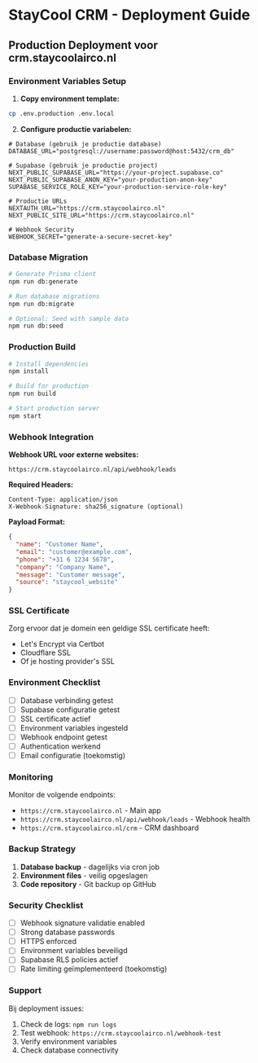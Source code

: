 # StayCool CRM - Deployment Guide

## Production Deployment voor crm.staycoolairco.nl

### Environment Variables Setup

1. **Copy environment template:**
```bash
cp .env.production .env.local
```

2. **Configure productie variabelen:**
```env
# Database (gebruik je productie database)
DATABASE_URL="postgresql://username:password@host:5432/crm_db"

# Supabase (gebruik je productie project)
NEXT_PUBLIC_SUPABASE_URL="https://your-project.supabase.co"
NEXT_PUBLIC_SUPABASE_ANON_KEY="your-production-anon-key"
SUPABASE_SERVICE_ROLE_KEY="your-production-service-role-key"

# Productie URLs
NEXTAUTH_URL="https://crm.staycoolairco.nl"
NEXT_PUBLIC_SITE_URL="https://crm.staycoolairco.nl"

# Webhook Security
WEBHOOK_SECRET="generate-a-secure-secret-key"
```

### Database Migration

```bash
# Generate Prisma client
npm run db:generate

# Run database migrations
npm run db:migrate

# Optional: Seed with sample data
npm run db:seed
```

### Production Build

```bash
# Install dependencies
npm install

# Build for production
npm run build

# Start production server
npm start
```

### Webhook Integration

**Webhook URL voor externe websites:**
```
https://crm.staycoolairco.nl/api/webhook/leads
```

**Required Headers:**
```
Content-Type: application/json
X-Webhook-Signature: sha256_signature (optional)
```

**Payload Format:**
```json
{
  "name": "Customer Name",
  "email": "customer@example.com",
  "phone": "+31 6 1234 5678",
  "company": "Company Name",
  "message": "Customer message",
  "source": "staycool_website"
}
```

### SSL Certificate

Zorg ervoor dat je domein een geldige SSL certificate heeft:
- Let's Encrypt via Certbot
- Cloudflare SSL
- Of je hosting provider's SSL

### Environment Checklist

- [ ] Database verbinding getest
- [ ] Supabase configuratie getest
- [ ] SSL certificate actief
- [ ] Environment variables ingesteld
- [ ] Webhook endpoint getest
- [ ] Authentication werkend
- [ ] Email configuratie (toekomstig)

### Monitoring

Monitor de volgende endpoints:
- `https://crm.staycoolairco.nl` - Main app
- `https://crm.staycoolairco.nl/api/webhook/leads` - Webhook health
- `https://crm.staycoolairco.nl/crm` - CRM dashboard

### Backup Strategy

1. **Database backup** - dagelijks via cron job
2. **Environment files** - veilig opgeslagen
3. **Code repository** - Git backup op GitHub

### Security Checklist

- [ ] Webhook signature validatie enabled
- [ ] Strong database passwords
- [ ] HTTPS enforced
- [ ] Environment variables beveiligd
- [ ] Supabase RLS policies actief
- [ ] Rate limiting geïmplementeerd (toekomstig)

### Support

Bij deployment issues:
1. Check de logs: `npm run logs`
2. Test webhook: `https://crm.staycoolairco.nl/webhook-test`
3. Verify environment variables
4. Check database connectivity